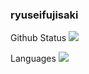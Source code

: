 ### ryuseifujisaki

Github Status
![](https://github-readme-stats.vercel.app/api?username=ryuseifujisaki&count_private=true&show_icons=true&theme=dracula)

Languages
![](https://github-readme-stats.vercel.app/api/top-langs/?ryuseifujisaki=hoge&layout=compact&theme=dracula)

<!--
**ryuseifujisaki/ryuseifujisaki** is a ✨ _special_ ✨ repository because its `README.md` (this file) appears on your GitHub profile.

Here are some ideas to get you started:

- 🔭 I’m currently working on ...
- 🌱 I’m currently learning ...
- 👯 I’m looking to collaborate on ...
- 🤔 I’m looking for help with ...
- 💬 Ask me about ...
- 📫 How to reach me: ...
- 😄 Pronouns: ...
- ⚡ Fun fact: ...
-->
